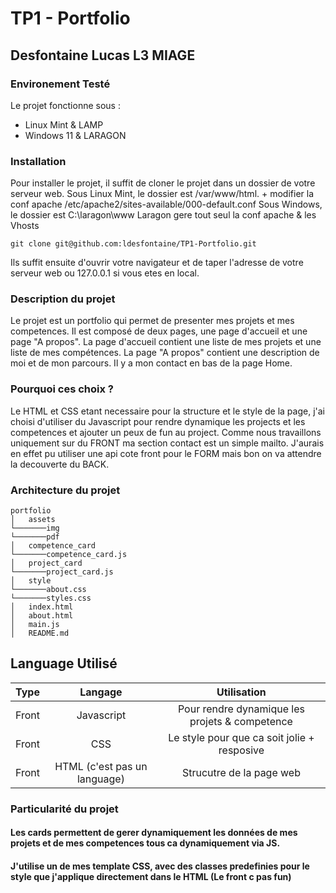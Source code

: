 # TP1 - Portfolio
## Desfontaine Lucas L3 MIAGE

[//]: # (Environement)
### Environement Testé
Le projet fonctionne sous :
- Linux Mint & LAMP
- Windows 11 & LARAGON

[//]: # (Installation)
### Installation
Pour installer le projet,
il suffit de cloner le projet dans un dossier de votre serveur web.
Sous Linux Mint, le dossier est /var/www/html. + modifier la conf apache /etc/apache2/sites-available/000-default.conf
Sous Windows, le dossier est C:\laragon\www  Laragon gere tout seul la conf apache & les Vhosts
```
git clone git@github.com:ldesfontaine/TP1-Portfolio.git
```

Ils suffit ensuite d'ouvrir votre navigateur et de taper l'adresse de votre serveur web ou 127.0.0.1 si vous etes en local.

[//]: # (Fonctionnement)


[//]: # (objectif du projet)
### Description du projet
Le projet est un portfolio qui permet de presenter mes projets et mes competences.
Il est composé de deux pages, une page d'accueil et une page "A propos".
La page d'accueil contient une liste de mes projets et une liste de mes compétences.
La page "A propos" contient une description de moi et de mon parcours.
Il y a mon contact en bas de la page Home.

[//]: # (Pourquoi ces choix)
### Pourquoi ces choix ?
Le HTML et CSS etant necessaire pour la structure et le style de la page,
j'ai choisi d'utiliser du Javascript pour rendre dynamique les projects et les competences et ajouter un peux de fun au project.
Comme nous travaillons uniquement sur du FRONT ma section contact est un simple mailto.
J'aurais en effet pu utiliser une api cote front pour le FORM mais bon on va attendre la decouverte du BACK.

[//]: # (architecture du projet)
### Architecture du projet
```
portfolio
│   assets
└───────img
└───────pdf
│   competence_card
└───────competence_card.js
│   project_card
└───────project_card.js
│   style
└───────about.css
└───────styles.css
│   index.html
│   about.html
│   main.js
│   README.md

```

[//]: # (grille projet et competence)

## Language Utilisé
|  Type |           Langage            |                  Utilisation                   |
| :---: |:----------------------------:|:----------------------------------------------:|
| Front |          Javascript          | Pour rendre dynamique les projets & competence |
| Front  |             CSS              |  Le style pour que ca soit jolie + resposive   |
| Front  | HTML (c'est pas un language) |            Strucutre de la page web            |

### Particularité du projet
#### Les cards permettent de gerer dynamiquement les données de mes projets et de mes competences tous ca dynamiquement via JS.
#### J'utilise un de mes template CSS, avec des classes predefinies pour le style que j'applique directement dans le HTML (Le front c pas fun)
